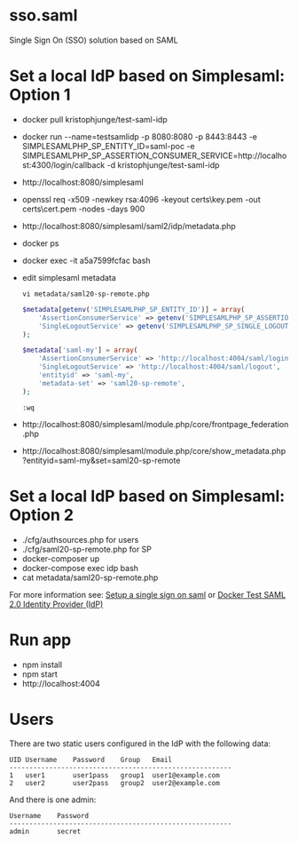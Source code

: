 # sso.saml
Single Sign On (SSO) solution based on SAML

# Set a local IdP based on Simplesaml: Option 1

* docker pull kristophjunge/test-saml-idp

* docker run --name=testsamlidp -p 8080:8080 -p 8443:8443 -e SIMPLESAMLPHP_SP_ENTITY_ID=saml-poc -e SIMPLESAMLPHP_SP_ASSERTION_CONSUMER_SERVICE=http://localhost:4300/login/callback -d kristophjunge/test-saml-idp

* http://localhost:8080/simplesaml

* openssl req -x509 -newkey rsa:4096 -keyout certs\key.pem -out certs\cert.pem -nodes -days 900

* http://localhost:8080/simplesaml/saml2/idp/metadata.php

* docker ps
* docker exec -it a5a7599fcfac bash

* edit simplesaml metadata
    ```
    vi metadata/saml20-sp-remote.php
    ```
    ```php
    $metadata[getenv('SIMPLESAMLPHP_SP_ENTITY_ID')] = array(
        'AssertionConsumerService' => getenv('SIMPLESAMLPHP_SP_ASSERTION_CONSUMER_SERVICE'),
        'SingleLogoutService' => getenv('SIMPLESAMLPHP_SP_SINGLE_LOGOUT_SERVICE'),
    );

    $metadata['saml-my'] = array(
        'AssertionConsumerService' => 'http://localhost:4004/saml/login',
        'SingleLogoutService' => 'http://localhost:4004/saml/logout',
        'entityid' => 'saml-my',
        'metadata-set' => 'saml20-sp-remote',
    );
    ```
    ```
    :wq
    ```
* http://localhost:8080/simplesaml/module.php/core/frontpage_federation.php
* http://localhost:8080/simplesaml/module.php/core/show_metadata.php?entityid=saml-my&set=saml20-sp-remote


# Set a local IdP based on Simplesaml: Option 2
* ./cfg/authsources.php for users
* ./cfg/saml20-sp-remote.php for SP
* docker-composer up
* docker-compose exec idp bash
* cat metadata/saml20-sp-remote.php


For more information see: [Setup a single sign on saml](https://medium.com/disney-streaming/setup-a-single-sign-on-saml-test-environment-with-docker-and-nodejs-c53fc1a984c9) or [Docker Test SAML 2.0 Identity Provider (IdP)](https://github.com/kenchan0130/docker-simplesamlphp)

# Run app
* npm install
* npm start
* http://localhost:4004

# Users 
There are two static users configured in the IdP with the following data:
```
UID	Username	Password	Group	Email
--------------------------------------------------------
1	user1	    user1pass	group1	user1@example.com
2	user2	    user2pass	group2	user2@example.com
```
And there is one admin:
```
Username	Password
--------------------------------------------------------
admin	    secret
```